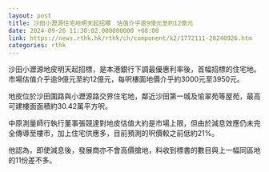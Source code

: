 ```yaml
---
layout: post
title: 沙田小瀝源住宅地明天起招標　估值介乎逾9億元至約12億元
date: 2024-09-26 11:30:02.000000000 +08:00
link: https://news.rthk.hk/rthk/ch/component/k2/1772111-20240926.htm
categories: rthk
---
```


沙田小瀝源地皮明天起招標，是本港銀行下調最優惠利率後，首幅招標的住宅地。市場估值介乎逾9億元至約12億元，每呎樓面地價介乎約3000元至3950元。

地皮位於沙田圍路與小瀝源路交界住宅地，鄰近沙田第一城及愉翠苑等屋苑，最高可建樓面面積約30.42萬平方呎。

中原測量師行執行董事張競達對地皮估值大約是市場上限，但由於減息效應仍未完全傳導至樓市，加上住宅供應多，目前預測的呎價較之前低約21%。

他認為，即使減息後，發展商亦不會高價搶地，料收到標書的數目與上一幅同區地的11份差不多。
